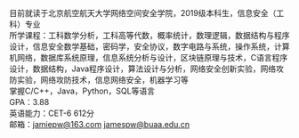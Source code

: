 目前就读于北京航空航天大学网络空间安全学院，2019级本科生，信息安全（工科）专业  
所学课程：工科数学分析，工科高等代数，概率统计，数理逻辑，数据结构与程序设计，信息安全数学基础，密码学，安全协议，数字电路与系统，操作系统，计算机网络，数据库系统原理，信息系统分析与设计，区块链原理与技术，C语言程序设计，数据结构，Java程序设计，算法设计与分析，网络安全创新实验，网络攻防实验，网络攻防技术，信息网络安全，机器学习等  
掌握C/C++，Java，Python，SQL等语言  
GPA：3.88  
英语能力：CET-6 612分  
邮箱：jamiepw@163.com jamespw@buaa.edu.cn
